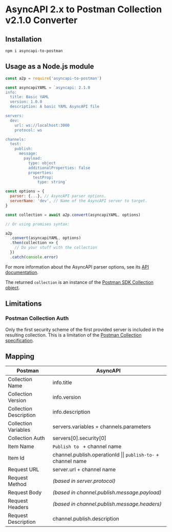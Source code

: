 # AsyncAPI 2.x to Postman Collection v2.1.0 Converter

## Installation

```
npm i asyncapi-to-postman
```

## Usage as a Node.js module

```js
const a2p = require('asyncapi-to-postman')

const asyncapiYAML = `asyncapi: 2.1.0
info:
  title: Basic YAML
  version: 1.0.0
  description: A basic YAML AsyncAPI file

servers:
  dev:
    url: ws://localhost:3000
    protocol: ws

channels:
  test:
    publish:
      message:
        payload:
          type: object
          additionalProperties: false
          properties:
            testProp:
              type: string`

const options = {
  parser: {...}, // AsyncAPI parser options.
  serverName: 'dev', // Name of the AsyncAPI server to target.
}

const collection = await a2p.convert(asyncapiYAML, options)

// Or using promises syntax:

a2p
  .convert(asyncapiYAML, options)
  .then(collection => {
    // Do your stuff with the collection
  })
  .catch(console.error)
```

For more information about the AsyncAPI parser options, see its [API documentation](https://github.com/asyncapi/parser-js/blob/master/API.md#module_@asyncapi/parser..parse).

The returned `collection` is an instance of the [Postman SDK Collection object](https://www.postmanlabs.com/postman-collection/Collection.html).

## Limitations

### Postman Collection Auth

Only the first security scheme of the first provided server is included in the resulting collection. This is a limitation of the [Postman Collection specification](https://schema.postman.com/collection/json/v2.1.0/draft-07/docs/index.html).

## Mapping

|Postman|AsyncAPI|
|---|---|
|Collection Name|info.title|
|Collection Version|info.version|
|Collection Description|info.description|
|Collection Variables|servers.variables + channels.parameters|
|Collection Auth|servers[0].security[0]|
|Item Name|`Publish to ` + channel name|
|Item Id|channel.publish.operationId &vert;&vert; `publish-to-` + channel name|
|Request URL|server.url + channel name|
|Request Method| _(based in server.protocol)_|
|Request Body| _(based in channel.publish.message.payload)_|
|Request Headers| _(based in channel.publish.message.headers)_|
|Request Description| channel.publish.description |
